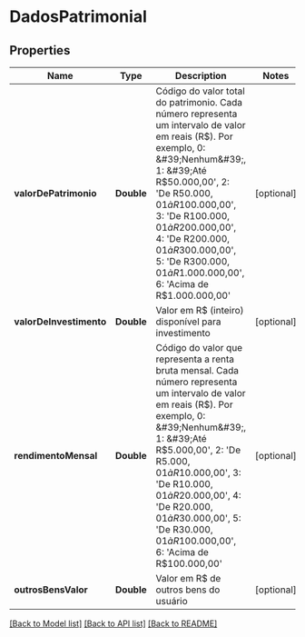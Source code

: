 # DadosPatrimonial

## Properties
Name | Type | Description | Notes
------------ | ------------- | ------------- | -------------
**valorDePatrimonio** | **Double** | Código do valor total do patrimonio. Cada número representa um intervalo de valor em reais (R$). Por exemplo, 0: &#39;Nenhum&#39;, 1: &#39;Até R$50.000,00&#39;, 2: &#39;De R$50.000,01 à R$100.000,00&#39;, 3: &#39;De R$100.000,01 à R$200.000,00&#39;, 4: &#39;De R$200.000,01 à R$300.000,00&#39;, 5: &#39;De R$300.000,01 à R$1.000.000,00&#39;, 6: &#39;Acima de R$1.000.000,00&#39; | [optional] 
**valorDeInvestimento** | **Double** | Valor em R$ (inteiro) disponível para investimento | [optional] 
**rendimentoMensal** | **Double** | Código do valor que representa a renta bruta mensal. Cada número representa um intervalo de valor em reais (R$). Por exemplo, 0: &#39;Nenhum&#39;, 1: &#39;Até R$5.000,00&#39;, 2: &#39;De R$5.000,01 à R$10.000,00&#39;, 3: &#39;De R$10.000,01 à R$20.000,00&#39;, 4: &#39;De R$20.000,01 à R$30.000,00&#39;, 5: &#39;De R$30.000,01 à R$100.000,00&#39;, 6: &#39;Acima de R$100.000,00&#39; | [optional] 
**outrosBensValor** | **Double** | Valor em R$ de outros bens do usuário | [optional] 

[[Back to Model list]](../README.md#documentation-for-models) [[Back to API list]](../README.md#documentation-for-api-endpoints) [[Back to README]](../README.md)


